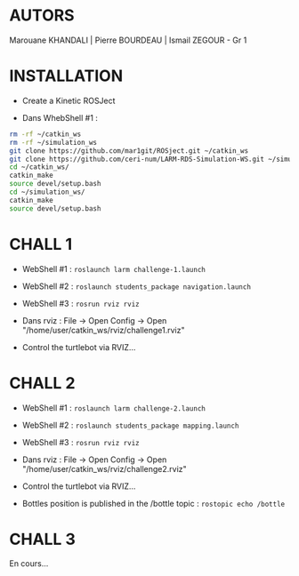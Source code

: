 # AUTORS
Marouane KHANDALI | Pierre BOURDEAU | Ismail ZEGOUR - Gr 1

# INSTALLATION

- Create a Kinetic ROSJect

- Dans WhebShell #1 : 
```bash
rm -rf ~/catkin_ws
rm -rf ~/simulation_ws
git clone https://github.com/mar1git/ROSject.git ~/catkin_ws
git clone https://github.com/ceri-num/LARM-RDS-Simulation-WS.git ~/simulation_ws
cd ~/catkin_ws/
catkin_make
source devel/setup.bash
cd ~/simulation_ws/
catkin_make
source devel/setup.bash
```

# CHALL 1

- WebShell #1 : `roslaunch larm challenge-1.launch`

- WebShell #2 : `roslaunch students_package navigation.launch`

- WebShell #3 : `rosrun rviz rviz`

- Dans rviz : File -> Open Config -> Open "/home/user/catkin_ws/rviz/challenge1.rviz"

- Control the turtlebot via RVIZ...


# CHALL 2

- WebShell #1 : `roslaunch larm challenge-2.launch`

- WebShell #2 : `roslaunch students_package mapping.launch`

- WebShell #3 : `rosrun rviz rviz`

- Dans rviz : File -> Open Config -> Open "/home/user/catkin_ws/rviz/challenge2.rviz"

- Control the turtlebot via RVIZ...

- Bottles position is published in the /bottle topic : `rostopic echo /bottle`


# CHALL 3

En cours...
